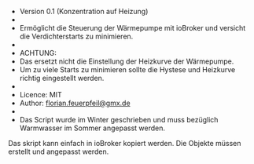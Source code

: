 
 * Version 0.1 (Konzentration auf Heizung)
 * 
 * Ermöglicht die Steuerung der Wärmepumpe mit ioBroker und versicht die Verdichterstarts zu minimieren.
 * 
 * ACHTUNG: 
 * Das ersetzt nicht die Einstellung der Heizkurve der Wärmepumpe. 
 * Um zu viele Starts zu minimieren sollte die Hystese und Heizkurve richtig eingestellt werden.
 * 
 * Licence: MIT
 * Author: florian.feuerpfeil@gmx.de
 * 
 * Das Script wurde im Winter geschrieben und muss bezüglich Warmwasser im Sommer angepasst werden.


Das skript kann einfach in ioBroker kopiert werden. Die Objekte müssen erstellt und angepasst werden.
